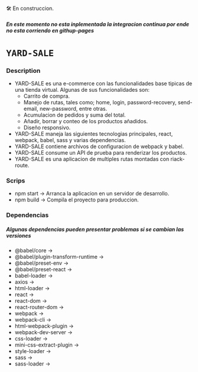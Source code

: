 🛠 En construccion.
##### En este momento no esta inplementada la integracion continua por ende no esta corriendo en githup-pages
# `YARD-SALE`
### Description
* YARD-SALE es una e-commerce con las funcionalidades base tipicas de una tienda virtual. Algunas de sus funcionalidades son:
	- Carrito de compra.
	- Manejo de rutas, tales como; home, login, password-recovery, send-email, new-password, entre otras.
	- Acumulacion de pedidos y suma del total.
	- Añadir, borrar y conteo de los productos añadidos.
	- Diseño responsivo.
* YARD-SALE maneja las siguientes tecnologias principales, react, webpack, babel, sass y varias dependencias.
* YARD-SALE contiene archivos de configuracion de webpack y babel.
* YARD-SALE consume un API de prueba para renderizar los productos.
* YARD-SALE es una aplicacion de multiples rutas montadas con riack-route.
### Scrips
+ npm start -> Arranca la aplicacion en un servidor de desarrollo.
+ npm build -> Compila el proyecto para produccion.
### Dependencias
##### *Algunas dependencias pueden presentar problemas si se cambian las versiones*
+ @babel/core ->
+ @babel/plugin-transform-runtime ->
+ @babel/preset-env ->
+ @babel/preset-react ->
+ babel-loader ->
+ axios ->
+ html-loader ->
+ react ->
+ react-dom ->
+ react-router-dom ->
+ webpack ->
+ webpack-cli ->
+ html-webpack-plugin ->
+ webpack-dev-server ->
+ css-loader ->
+ mini-css-extract-plugin ->
+ style-loader ->
+ sass ->
+ sass-loader ->
